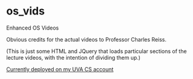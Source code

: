 # os_vids
Enhanced OS Videos

Obvious credits for the actual videos to Professor Charles Reiss. 

(This is just some HTML and JQuery that loads particular sections of the lecture videos, with the intention of dividing them up.)

[Currently deployed on my UVA CS account](http://www.cs.virginia.edu/~stg2bd/os_vids/)
